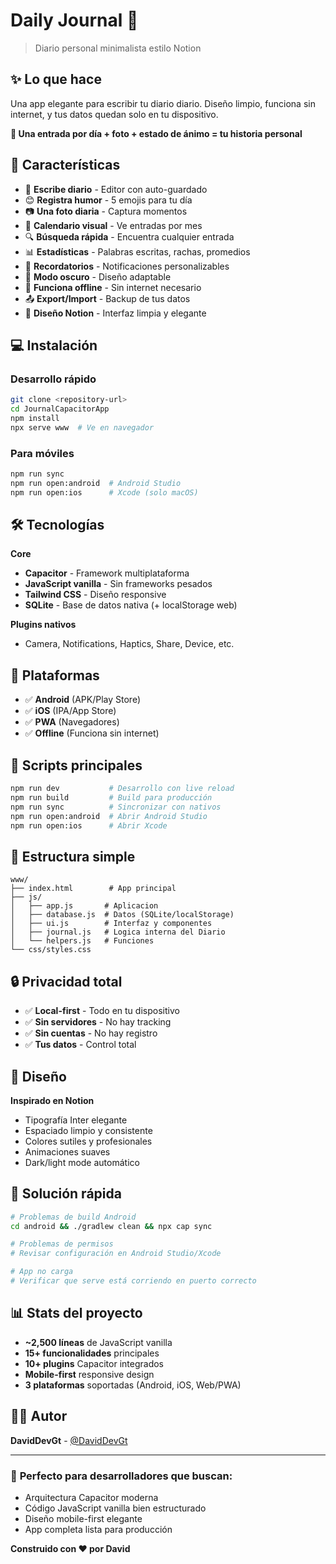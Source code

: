 # Daily Journal 📖

> Diario personal minimalista estilo Notion

## ✨ Lo que hace

Una app elegante para escribir tu diario diario. Diseño limpio, funciona sin internet, y tus datos quedan solo en tu dispositivo.

**🎯 Una entrada por día + foto + estado de ánimo = tu historia personal**

## 🚀 Características

- 📝 **Escribe diario** - Editor con auto-guardado
- 😊 **Registra humor** - 5 emojis para tu día  
- 📷 **Una foto diaria** - Captura momentos
- 📅 **Calendario visual** - Ve entradas por mes
- 🔍 **Búsqueda rápida** - Encuentra cualquier entrada
- 📊 **Estadísticas** - Palabras escritas, rachas, promedios
- 🔔 **Recordatorios** - Notificaciones personalizables
- 🌙 **Modo oscuro** - Diseño adaptable
- 📱 **Funciona offline** - Sin internet necesario
- 📤 **Export/Import** - Backup de tus datos
- 🎨 **Diseño Notion** - Interfaz limpia y elegante

## 💻 Instalación

### Desarrollo rápido
```bash
git clone <repository-url>
cd JournalCapacitorApp
npm install
npx serve www  # Ve en navegador
```

### Para móviles
```bash
npm run sync
npm run open:android  # Android Studio
npm run open:ios      # Xcode (solo macOS)
```

## 🛠️ Tecnologías

**Core**
- **Capacitor** - Framework multiplataforma
- **JavaScript vanilla** - Sin frameworks pesados  
- **Tailwind CSS** - Diseño responsive
- **SQLite** - Base de datos nativa (+ localStorage web)

**Plugins nativos**
- Camera, Notifications, Haptics, Share, Device, etc.

## 📱 Plataformas

- ✅ **Android** (APK/Play Store)
- ✅ **iOS** (IPA/App Store) 
- ✅ **PWA** (Navegadores)
- ✅ **Offline** (Funciona sin internet)

## 🎯 Scripts principales

```bash
npm run dev           # Desarrollo con live reload
npm run build         # Build para producción
npm run sync          # Sincronizar con nativos
npm run open:android  # Abrir Android Studio
npm run open:ios      # Abrir Xcode
```

## 📁 Estructura simple

```
www/
├── index.html        # App principal
├── js/
│   ├── app.js       # Aplicacion
│   ├── database.js  # Datos (SQLite/localStorage)
│   ├── ui.js        # Interfaz y componentes
│   ├── journal.js   # Logica interna del Diario
│   └── helpers.js   # Funciones
└── css/styles.css
```

## 🔒 Privacidad total

- ✅ **Local-first** - Todo en tu dispositivo
- ✅ **Sin servidores** - No hay tracking
- ✅ **Sin cuentas** - No hay registro
- ✅ **Tus datos** - Control total

## 🎨 Diseño

**Inspirado en Notion**
- Tipografía Inter elegante
- Espaciado limpio y consistente  
- Colores sutiles y profesionales
- Animaciones suaves
- Dark/light mode automático

## 🐛 Solución rápida

```bash
# Problemas de build Android
cd android && ./gradlew clean && npx cap sync

# Problemas de permisos
# Revisar configuración en Android Studio/Xcode

# App no carga
# Verificar que serve está corriendo en puerto correcto
```

## 📊 Stats del proyecto

- **~2,500 líneas** de JavaScript vanilla
- **15+ funcionalidades** principales  
- **10+ plugins** Capacitor integrados
- **Mobile-first** responsive design
- **3 plataformas** soportadas (Android, iOS, Web/PWA)

## 👨‍💻 Autor

**DavidDevGt** - [@DavidDevGt](https://github.com/DavidDevGt)

---

### 🎯 **Perfecto para desarrolladores que buscan:**
- Arquitectura Capacitor moderna
- Código JavaScript vanilla bien estructurado  
- Diseño mobile-first elegante
- App completa lista para producción

**Construido con ❤️ por David**